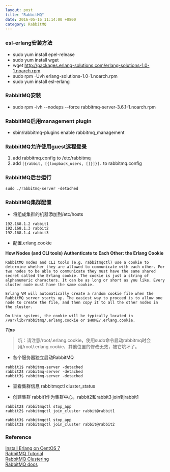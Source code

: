 ```yaml
---
layout: post
title: "RabbitMQ"
date: 2016-05-16 11:14:00 +0800
category: RabbitMQ
---
```

### esl-erlang安装方法
* sudo yum install epel-release
* sudo yum install wget
* wget http://packages.erlang-solutions.com/erlang-solutions-1.0-1.noarch.rpm
* sudo rpm -Uvh erlang-solutions-1.0-1.noarch.rpm
* sudo yum install esl-erlang

### RabbitMQ安装
* sudo rpm -ivh --nodeps --force rabbitmq-server-3.6.1-1.noarch.rpm

### RabbitMQ启用management plugin
* sbin/rabbitmq-plugins enable rabbitmq_management

### RabbitMQ允许使用guest远程登录
1. add rabbitmq.config to /etc/rabbitmq
2. add `[{rabbit, [{loopback_users, []}]}].` to rabbitmq.config

### RabbitMQ后台运行
`sudo ./rabbitmq-server -detached`

### RabbitMQ集群配置
* 将组成集群的机器添加到/etc/hosts

```
192.168.1.2 rabbit1
192.168.1.3 rabbit2
192.168.1.4 rabbit3
```
* 配置.erlang.cookie

**How Nodes (and CLI tools) Authenticate to Each Other: the Erlang Cookie**

```
RabbitMQ nodes and CLI tools (e.g. rabbitmqctl) use a cookie to determine whether they are allowed to communicate with each other. For two nodes to be able to communicate they must have the same shared secret called the Erlang cookie. The cookie is just a string of alphanumeric characters. It can be as long or short as you like. Every cluster node must have the same cookie.

Erlang VM will automatically create a random cookie file when the RabbitMQ server starts up. The easiest way to proceed is to allow one node to create the file, and then copy it to all the other nodes in the cluster.

On Unix systems, the cookie will be typically located in /var/lib/rabbitmq/.erlang.cookie or $HOME/.erlang.cookie.
```
***Tips***<br>
> 坑：请注意/root/.erlang.cookie，使用sudo命令启动rabbitmq时会用/root/.erlang.cookie，其他位置的修改无效，被它坑坏了。

* 各个服务器独立启动RabbitMQ

```
rabbit1$ rabbitmq-server -detached
rabbit2$ rabbitmq-server -detached
rabbit3$ rabbitmq-server -detached
```

* 查看集群信息
rabbitmqctl cluster_status

* 创建集群
rabbit1作为集群中心，rabbit2和rabbit3 join到rabbit1
```
rabbit2$ rabbitmqctl stop_app
rabbit2$ rabbitmqctl join_cluster rabbit@rabbit1

rabbit3$ rabbitmqctl stop_app
rabbit3$ rabbitmqctl join_cluster rabbit@rabbit2
```

### Reference
[Install Erlang on CentOS 7](http://www.jeramysingleton.com/install-erlang-and-elixir-on-centos-7-minimal/)<br>
[RabbitMQ Tutorial](https://www.rabbitmq.com/getstarted.html)<br>
[RabbitMQ Clustering](https://www.rabbitmq.com/clustering.html)<br>
[RabbitMQ docs](https://www.rabbitmq.com/documentation.html)
